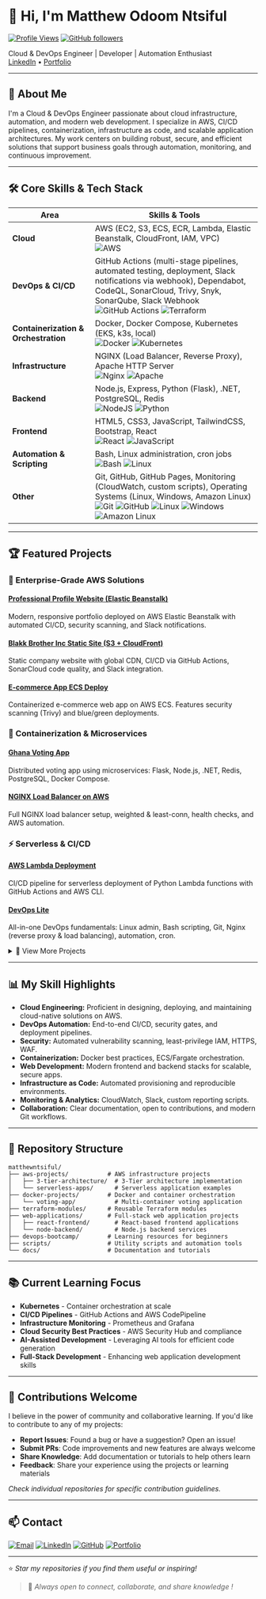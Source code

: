 # 👋 Hi, I'm Matthew Odoom Ntsiful

[![Profile Views](https://komarev.com/ghpvc/?username=matthewntsiful&color=blue&style=flat)](https://github.com/matthewntsiful)
[![GitHub followers](https://img.shields.io/github/followers/matthewntsiful?label=Follow&style=social)](https://github.com/matthewntsiful)

Cloud & DevOps Engineer | Developer | Automation Enthusiast  
[LinkedIn](https://linkedin.com/in/matthewntsiful) • [Portfolio](http://Profile-site-app-env.eba-vnkknerx.eu-north-1.elasticbeanstalk.com)

---

## 🚀 About Me

I'm a Cloud & DevOps Engineer passionate about cloud infrastructure, automation, and modern web development. I specialize in AWS, CI/CD pipelines, containerization, infrastructure as code, and scalable application architectures. My work centers on building robust, secure, and efficient solutions that support business goals through automation, monitoring, and continuous improvement.

---

## 🛠️ Core Skills & Tech Stack

| Area                     | Skills & Tools                                                                                                                                                                                                                                                                                                                                                                                                                                                                 |
|--------------------------|----------------------------------------------------------------------------------------------------------------------------------------------------------------------------------------------------------------------------------------------------------------------------------------------------------------------------------------------------------------------------------------------------------------------------------------------------------------------------|
| **Cloud**                | AWS (EC2, S3, ECS, ECR, Lambda, Elastic Beanstalk, CloudFront, IAM, VPC)  <br> ![AWS](https://img.shields.io/badge/AWS-%23FF9900.svg?style=for-the-badge&logo=amazon-aws&logoColor=white) |
| **DevOps & CI/CD**       | GitHub Actions (multi-stage pipelines, automated testing, deployment, Slack notifications via webhook), Dependabot, CodeQL, SonarCloud, Trivy, Snyk, SonarQube, Slack Webhook  <br> ![GitHub Actions](https://img.shields.io/badge/github%20actions-%232671E5.svg?style=for-the-badge&logo=githubactions&logoColor=white) ![Terraform](https://img.shields.io/badge/terraform-%235835CC.svg?style=for-the-badge&logo=terraform&logoColor=white) |
| **Containerization & Orchestration** | Docker, Docker Compose, Kubernetes (EKS, k3s, local)  <br> ![Docker](https://img.shields.io/badge/docker-%230db7ed.svg?style=for-the-badge&logo=docker&logoColor=white) ![Kubernetes](https://img.shields.io/badge/kubernetes-%23326ce5.svg?style=for-the-badge&logo=kubernetes&logoColor=white) |
| **Infrastructure**       | NGINX (Load Balancer, Reverse Proxy), Apache HTTP Server  <br> ![Nginx](https://img.shields.io/badge/nginx-%23009639.svg?style=for-the-badge&logo=nginx&logoColor=white) ![Apache](https://img.shields.io/badge/apache-%23D42029.svg?style=for-the-badge&logo=apache&logoColor=white) |
| **Backend**              | Node.js, Express, Python (Flask), .NET, PostgreSQL, Redis  <br> ![NodeJS](https://img.shields.io/badge/node.js-6DA55F?style=for-the-badge&logo=node.js&logoColor=white) ![Python](https://img.shields.io/badge/python-3670A0?style=for-the-badge&logo=python&logoColor=ffdd54) |
| **Frontend**             | HTML5, CSS3, JavaScript, TailwindCSS, Bootstrap, React  <br> ![React](https://img.shields.io/badge/react-%2320232a.svg?style=for-the-badge&logo=react&logoColor=%2361DAFB) ![JavaScript](https://img.shields.io/badge/javascript-%23323330.svg?style=for-the-badge&logo=javascript&logoColor=%23F7DF1E) |
| **Automation & Scripting** | Bash, Linux administration, cron jobs  <br> ![Bash](https://img.shields.io/badge/bash-%23121011.svg?style=for-the-badge&logo=gnu-bash&logoColor=white) ![Linux](https://img.shields.io/badge/Linux-FCC624?style=for-the-badge&logo=linux&logoColor=black) |
| **Other**                | Git, GitHub, GitHub Pages, Monitoring (CloudWatch, custom scripts), Operating Systems (Linux, Windows, Amazon Linux)  <br> ![Git](https://img.shields.io/badge/git-%23F05033.svg?style=for-the-badge&logo=git&logoColor=white) ![GitHub](https://img.shields.io/badge/github-%23121011.svg?style=for-the-badge&logo=github&logoColor=white) ![Linux](https://img.shields.io/badge/Linux-FCC624?style=for-the-badge&logo=linux&logoColor=black) ![Windows](https://img.shields.io/badge/Windows-0078D6?style=for-the-badge&logo=windows&logoColor=white) ![Amazon Linux](https://img.shields.io/badge/Amazon_Linux-232F3E?style=for-the-badge&logo=amazon-aws&logoColor=white) |

---

## 🏆 Featured Projects

### 🚀 Enterprise-Grade AWS Solutions

#### [Professional Profile Website (Elastic Beanstalk)](https://github.com/matthewntsiful/profile-site-beanstalk-deploy)
Modern, responsive portfolio deployed on AWS Elastic Beanstalk with automated CI/CD, security scanning, and Slack notifications.

#### [Blakk Brother Inc Static Site (S3 + CloudFront)](https://github.com/matthewntsiful/blakkbrotherinc-static-site-cicd-s3-cloudfront)
Static company website with global CDN, CI/CD via GitHub Actions, SonarCloud code quality, and Slack integration.

#### [E-commerce App ECS Deploy](https://github.com/matthewntsiful/ecommerce-app-ecs-deploy)
Containerized e-commerce web app on AWS ECS. Features security scanning (Trivy) and blue/green deployments.

### 🐳 Containerization & Microservices

#### [Ghana Voting App](https://github.com/matthewntsiful/ghana-voting-app)
Distributed voting app using microservices: Flask, Node.js, .NET, Redis, PostgreSQL, Docker Compose.

#### [NGINX Load Balancer on AWS](https://github.com/matthewntsiful/nginx-load-balancer-aws)
Full NGINX load balancer setup, weighted & least-conn, health checks, and AWS automation.

### ⚡ Serverless & CI/CD

#### [AWS Lambda Deployment](https://github.com/matthewntsiful/aws-lambda-deployment)
CI/CD pipeline for serverless deployment of Python Lambda functions with GitHub Actions and AWS CLI.

#### [DevOps Lite](https://github.com/matthewntsiful/DevOps-Lite)
All-in-one DevOps fundamentals: Linux admin, Bash scripting, Git, Nginx (reverse proxy & load balancing), automation, cron.

<details>
<summary>📂 View More Projects</summary>

- [Portfolio Site EC2 CI/CD](https://github.com/matthewntsiful/cicd-portfolio-ec2-deploy) - Automated deployment with Apache & security hardening
- [AWS S3 Deployment](https://github.com/matthewntsiful/aws-s3-deployment) - Secure CI/CD for static sites with CodeQL
- [Node.js EC2 Deployment](https://github.com/matthewntsiful/aws-ec2-deployment) - Multi-environment Node.js deployment
- [AWS ECS Deployment](https://github.com/matthewntsiful/aws-ecs-deployment) - ECS/Fargate with security scanning
- [NGINX Reverse Proxy on AWS](https://github.com/matthewntsiful/nginx-reverse-proxy-aws) - Path routing with security best practices

</details>

---

## 📊 My Skill Highlights

- **Cloud Engineering:** Proficient in designing, deploying, and maintaining cloud-native solutions on AWS.
- **DevOps Automation:** End-to-end CI/CD, security gates, and deployment pipelines.
- **Security:** Automated vulnerability scanning, least-privilege IAM, HTTPS, WAF.
- **Containerization:** Docker best practices, ECS/Fargate orchestration.
- **Web Development:** Modern frontend and backend stacks for scalable, secure apps.
- **Infrastructure as Code:** Automated provisioning and reproducible environments.
- **Monitoring & Analytics:** CloudWatch, Slack, custom reporting scripts.
- **Collaboration:** Clear documentation, open to contributions, and modern Git workflows.

---

## 📂 Repository Structure

```text
matthewntsiful/
├── aws-projects/           # AWS infrastructure projects
│   ├── 3-tier-architecture/  # 3-Tier architecture implementation
│   └── serverless-apps/      # Serverless application examples
├── docker-projects/        # Docker and container orchestration
│   └── voting-app/           # Multi-container voting application
├── terraform-modules/      # Reusable Terraform modules
├── web-applications/       # Full-stack web application projects
│   ├── react-frontend/       # React-based frontend applications
│   └── node-backend/         # Node.js backend services
├── devops-bootcamp/        # Learning resources for beginners
├── scripts/                # Utility scripts and automation tools
└── docs/                   # Documentation and tutorials
```

---

## 📚 Current Learning Focus

- **Kubernetes** - Container orchestration at scale
- **CI/CD Pipelines** - GitHub Actions and AWS CodePipeline
- **Infrastructure Monitoring** - Prometheus and Grafana
- **Cloud Security Best Practices** - AWS Security Hub and compliance
- **AI-Assisted Development** - Leveraging AI tools for efficient code generation
- **Full-Stack Development** - Enhancing web application development skills

---

## 🤝 Contributions Welcome

I believe in the power of community and collaborative learning. If you'd like to contribute to any of my projects:

- **Report Issues**: Found a bug or have a suggestion? Open an issue!
- **Submit PRs**: Code improvements and new features are always welcome
- **Share Knowledge**: Add documentation or tutorials to help others learn
- **Feedback**: Share your experience using the projects or learning materials

_Check individual repositories for specific contribution guidelines._

---

## 📫 Contact

[![Email](https://img.shields.io/badge/Email-matthew.ntsiful@gmail.com-red?style=for-the-badge&logo=gmail&logoColor=white)](mailto:matthew.ntsiful@gmail.com)
[![LinkedIn](https://img.shields.io/badge/LinkedIn-matthewntsiful-blue?style=for-the-badge&logo=linkedin&logoColor=white)](https://linkedin.com/in/matthewntsiful)
[![GitHub](https://img.shields.io/badge/GitHub-matthewntsiful-black?style=for-the-badge&logo=github&logoColor=white)](https://github.com/matthewntsiful)
[![Portfolio](https://img.shields.io/badge/Portfolio-Live%20Site-green?style=for-the-badge&logo=aws&logoColor=white)](http://Profile-site-app-env.eba-vnkknerx.eu-north-1.elasticbeanstalk.com)

---

⭐️ *Star my repositories if you find them useful or inspiring!*

> 📢 _Always open to connect, collaborate, and share knowledge !_
